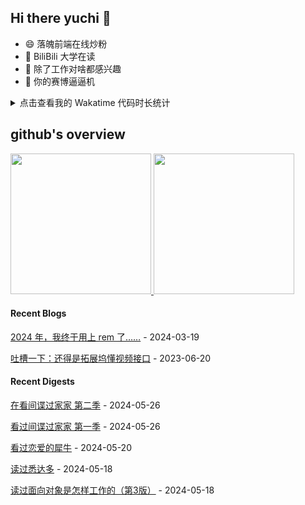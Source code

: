 ## Hi there yuchi 👋 

- 😄 落魄前端在线炒粉
- 🏫 BiliBili 大学在读
- 🤔 除了工作对啥都感兴趣
- 👯 你的赛博逼逼机

<details>
  <summary>
    点击查看我的 Wakatime 代码时长统计
  </summary>
  <div>
    <img src="https://github-readme-stats.vercel.app/api/wakatime?username=yuchiXiong&hide_title=true&layout=compact&langs_count=10" />
  <div>
</details>
    
## github's overview

<a href="https://github.com/yuchiXiong">
  <img height="225" src="https://github-readme-stats.vercel.app/api?username=yuchiXiong&show_icons=true&include_all_commits=true&count_private=true"/>
  <img height="225" src="https://github-readme-stats.vercel.app/api/top-langs/?username=yuchiXiong&hide=python,css,ejs,stylus,racket,scss,slim,html,c,less,shell"/>
</a>

#### Recent Blogs

[2024 年，我终于用上 rem 了……](https://xiongyuchi.com/2024/03/19/2024-nian-wo-zhong-yu-yong-shang-rem-liao/) - 2024-03-19

[吐槽一下：还得是拓展坞懂视频接口](https://xiongyuchi.com/2023/06/20/tu-cao-yi-xia-huan-de-shi-tuo-zhan-wu-dong-shi-pin-jie-kou/) - 2023-06-20

#### Recent Digests

[在看间谍过家家 第二季](http://movie.douban.com/subject/36190888/) - 2024-05-26

[看过间谍过家家 第一季](http://movie.douban.com/subject/35258427/) - 2024-05-26

[看过恋爱的犀牛](https://www.douban.com/location/drama/3167344/) - 2024-05-20

[读过悉达多](https://book.douban.com/subject/26980487/) - 2024-05-18

[读过面向对象是怎样工作的（第3版）](https://book.douban.com/subject/36085072/) - 2024-05-18